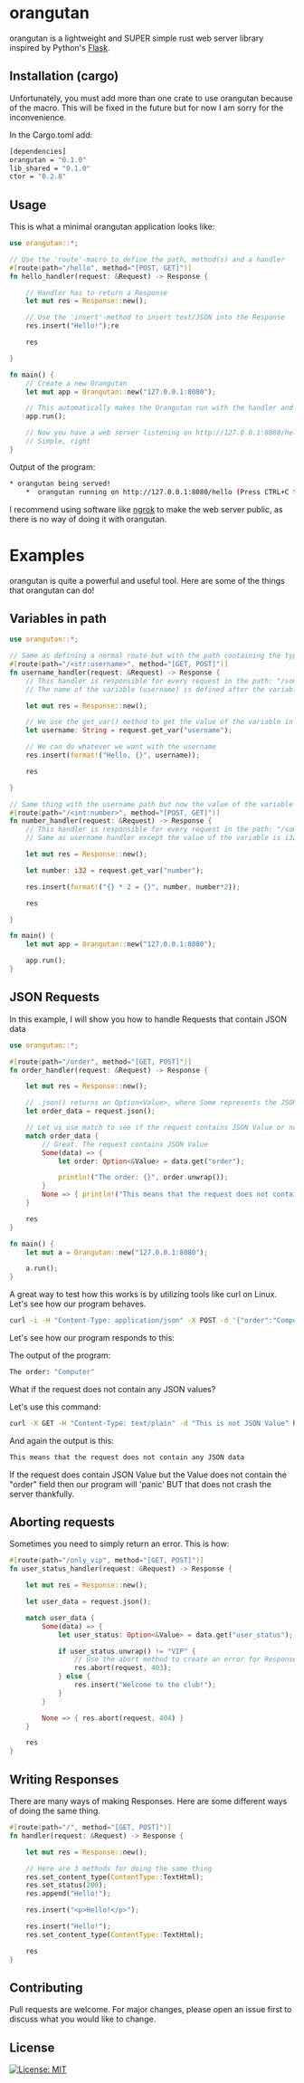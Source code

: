 # orangutan

orangutan is a lightweight and SUPER simple rust web server library inspired by Python's [Flask](https://flask.palletsprojects.com/en/3.0.x/).


## Installation (cargo)

Unfortunately, you must add more than one crate to use orangutan because of the macro. This will be fixed in the future but for now I am sorry for the inconvenience.

In the Cargo.toml add:

```bash
[dependencies]
orangutan = "0.1.0"
lib_shared = "0.1.0"
ctor = "0.2.8"
```

## Usage

This is what a minimal orangutan application looks like:

```rust
use orangutan::*;

// Use the 'route'-macro to define the path, method(s) and a handler
#[route(path="/hello", method="[POST, GET]")]
fn hello_handler(request: &Request) -> Response {

    // Handler has to return a Response           
    let mut res = Response::new();

    // Use the 'insert'-method to insert text/JSON into the Response     
    res.insert("Hello!");re

    res

}

fn main() {
    // Create a new Orangutan
    let mut app = Orangutan::new("127.0.0.1:8080");

    // This automatically makes the Orangutan run with the handler and routes assigned to it.
    app.run();

    // Now you have a web server listening on http://127.0.0.1:8080/hello 
    // Simple, right
} 
```

Output of the program:

```bash
* orangutan being served!
    *  orangutan running on http://127.0.0.1:8080/hello (Press CTRL+C to quit)
```

I recommend using software like [ngrok](https://ngrok.com/) to make the web server public, as there is no way of doing it with orangutan.

# Examples

orangutan is quite a powerful and useful tool. Here are some of the things that orangutan can do!

## Variables in path

```rust
use orangutan::*;

// Same as defining a normal route but with the path containing the type and variable name.
#[route(path="/<str:username>", method="[GET, POST]")]
fn username_handler(request: &Request) -> Response {
    // This handler is responsible for every request in the path: "/something"
    // The name of the variable (username) is defined after the variable's type 

    let mut res = Response::new();

    // We use the get_var() method to get the value of the variable in the request
    let username: String = request.get_var("username");

    // We can do whatever we want with the username
    res.insert(format!("Hello, {}", username));

    res

}

// Same thing with the username path but now the value of the variable is i32
#[route(path="/<int:number>", method="[POST, GET]")]
fn number_handler(request: &Request) -> Response {
    // This handler is responsible for every request in the path: "/something"
    // Same as username handler except the value of the variable is i32.  

    let mut res = Response::new();

    let number: i32 = request.get_var("number");

    res.insert(format!("{} * 2 = {}", number, number*2));

    res

}

fn main() {
    let mut app = Orangutan::new("127.0.0.1:8080");

    app.run();
}
```

## JSON Requests

In this example, I will show you how to handle Requests that contain JSON data

```rust
use orangutan::*;

#[route(path="/order", method="[GET, POST]")]
fn order_handler(request: &Request) -> Response {

    let mut res = Response::new();

    // .json() returns an Option<Value>, where Some represents the JSON Value and None means that there is no JSON Value in the request
    let order_data = request.json();

    // Let us use match to see if the request contains JSON Value or not
    match order_data {
        // Great. The request contains JSON Value
        Some(data) => {
            let order: Option<&Value> = data.get("order");

            println!("The order: {}", order.unwrap());
        }
        None => { println!("This means that the request does not contain any json data");}
    }

    res
}

fn main() {
    let mut a = Orangutan::new("127.0.0.1:8080");

    a.run();
}
```

A great way to test how this works is by utilizing tools like curl on Linux. Let's see how our program behaves.

```bash
curl -i -H "Content-Type: application/json" -X POST -d '{"order":"Computer", "OS": "Linux"}' http://127.0.0.1:8080/order
```

Let's see how our program responds to this:

The output of the program:

```bash
The order: "Computer"
```

What if the request does not contain any JSON values?

Let's use this command:

```bash
curl -X GET -H "Content-Type: text/plain" -d "This is not JSON Value" http://127.0.0.1:8080/order
```

And again the output is this:

```bash
This means that the request does not contain any JSON data
```

If the request does contain JSON Value but the Value does not contain the "order" field then our program will 'panic' BUT that does not crash the server thankfully.

## Aborting requests

Sometimes you need to simply return an error. This is how:

```rust
#[route(path="/only_vip", method="[GET, POST]")]
fn user_status_handler(request: &Request) -> Response {

    let mut res = Response::new();

    let user_data = request.json();

    match user_data {
        Some(data) => {
            let user_status: Option<&Value> = data.get("user_status");

            if user_status.unwrap() != "VIP" {
                // Use the abort method to create an error for Response. Only 403, 404, and 500 are valid errors for now.
                res.abort(request, 403);
            } else {
                res.insert("Welcome to the club!");
            }
        }

        None => { res.abort(request, 404) }
    }

    res
}
```

## Writing Responses

There are many ways of making Responses. Here are some different ways of doing the same thing.

```rust
#[route(path="/", method="[GET, POST]")]
fn handler(request: &Request) -> Response {

    let mut res = Response::new();

    // Here are 3 methods for doing the same thing
    res.set_content_type(ContentType::TextHtml);
    res.set_status(200);
    res.append("Hello!");

    res.insert("<p>Hello!</p>");

    res.insert("Hello!");
    res.set_content_type(ContentType::TextHtml);

    res
}
```

## Contributing

Pull requests are welcome. For major changes, please open an issue first to discuss what you would like to change.

## License
 [![License: MIT](https://img.shields.io/badge/MIT-gray.svg)](https://choosealicense.com/licenses/mit/)
